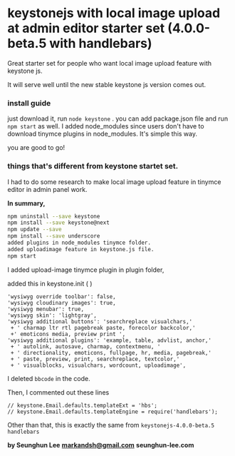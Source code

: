# keystonejs with local image upload at admin editor starter set (4.0.0-beta.5 with handlebars)

Great starter set for people who want local image upload feature with keystone js.

It will serve well until the new stable keystone js version comes out.




### install guide
just download it, run ```node keystone``` . 
you can add package.json file and run ```npm start``` as well. 
I added node_modules since users don't have to download tinymce plugins in node_modules. 
It's simple this way.

you are good to go!


### things that's different from keystone startet set.
I had to do some research to make local image upload feature in tinymce editor in admin panel work.

**In summary,**
```sh
npm uninstall --save keystone
npm install --save keystone@next
npm update --save
npm install --save underscore
added plugins in node_modules tinymce folder.
added uploadimage feature in keystone.js file.
npm start
```

I added upload-image tinymce plugin in plugin folder,

added this in keystone.init ( )

```
'wysiwyg override toolbar': false,
'wysiwyg cloudinary images': true,	
'wysiwyg menubar': true,
'wysiwyg skin': 'lightgray',
'wysiwyg additional buttons': 'searchreplace visualchars,'
 + ' charmap ltr rtl pagebreak paste, forecolor backcolor,'
 +' emoticons media, preview print ',
'wysiwyg additional plugins': 'example, table, advlist, anchor,'
 + ' autolink, autosave, charmap, contextmenu, '
 + ' directionality, emoticons, fullpage, hr, media, pagebreak,'
 + ' paste, preview, print, searchreplace, textcolor,'
 + ' visualblocks, visualchars, wordcount, uploadimage',

```
I deleted ```bbcode``` in the code.

Then, I commented out these lines

```
// keystone.Email.defaults.templateExt = 'hbs';
// keystone.Email.defaults.templateEngine = require('handlebars');

```

Other than that, this is exactly the same from ```keystonejs-4.0.0-beta.5 handlebars``` 


**by Seunghun Lee**
**markandsh@gmail.com**
**seunghun-lee.com**

